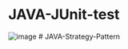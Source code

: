 ﻿# JAVA-JUnit-test




![image](https://user-images.githubusercontent.com/101357738/204886366-51f925d7-23a1-445a-bd32-c4b8823dda7c.png)
#   J A V A - S t r a t e g y - P a t t e r n  
 